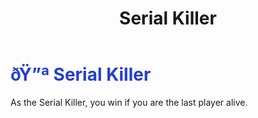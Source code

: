 ﻿---
lang: en-US
title: Serial Killer
prev: Pyromaniac
next: Shroud
---

# <font color="#233fcc">ðŸ”ª <b>Serial Killer</b></font> <Badge text="Killing" type="tip" vertical="middle"/>

As the Serial Killer, you win if you are the last player alive.<br>
